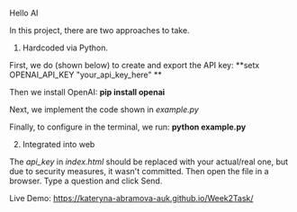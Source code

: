 Hello AI

In this project, there are two approaches to take. 

1. Hardcoded via Python.
   
First, we do (shown below) to create and export the API key:
**setx OPENAI_API_KEY "your_api_key_here"  **

Then we install OpenAI:
**pip install openai**

Next, we implement the code shown in _example.py_

Finally, to configure in the terminal, we run:
**python example.py**

2. Integrated into web
   
The _api_key_ in _index.html_ should be replaced with your actual/real one, but due to security measures, it wasn't committed. 
Then open the file in a browser.
Type a question and click Send.

Live Demo: https://kateryna-abramova-auk.github.io/Week2Task/
